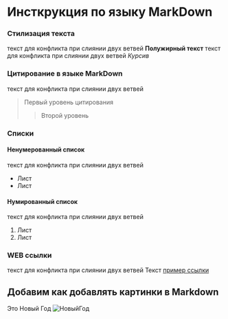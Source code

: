 # Инсткрукция по языку MarkDown

### Cтилизация текста
 текст для конфликта при слиянии двух ветвей
**Полужирный текст** 
текст для конфликта при слиянии двух ветвей
*Курсив*

### Цитирование в языке MarkDown
текст для конфликта при слиянии двух ветвей
> Первый уровень цитирования
>> Второй уровень

### Списки
#### Ненумерованный список
текст для конфликта при слиянии двух ветвей
* Лист
* Лист

#### Нумированный список
текст для конфликта при слиянии двух ветвей
1. Лист
2. Лиcт

### WEB ссылки
текст для конфликта при слиянии двух ветвей
Текст [пример ссылки](http.example.com "Всплывающая подсказка")

## Добавим как добавлять картинки в Markdown
 Это Новый Год
 ![НовыйГод](noviygod.webp)